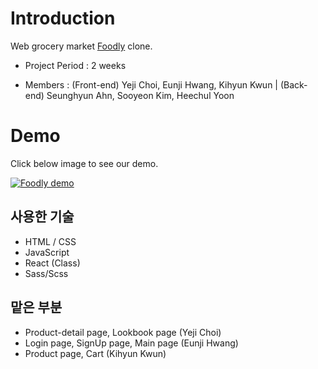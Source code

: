 # Introduction

Web grocery market [Foodly](https://foodly-store.myshopify.com/) clone.

+ Project Period : 2 weeks

+ Members        : (Front-end) Yeji Choi, Eunji Hwang, Kihyun Kwun | (Back-end) Seunghyun Ahn, Sooyeon Kim, Heechul Yoon

# Demo

Click below image to see our demo.

[![Foodly demo](https://i.ibb.co/DbfDptM/Screen-Shot-2020-03-17-at-8-46-32-PM.png=200x)](https://www.youtube.com/watch?v=1K8aV-KZMQw&feature=youtu.be)


## 사용한 기술
+ HTML / CSS
+ JavaScript
+ React (Class)
+ Sass/Scss

## 맡은 부분
+ Product-detail page, Lookbook page (Yeji Choi)
+ Login page, SignUp page, Main page (Eunji Hwang)
+ Product page, Cart (Kihyun Kwun)
